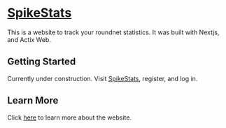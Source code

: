 # [SpikeStats](https://spikestats.ratoru.com)

This is a website to track your roundnet statistics.
It was built with Nextjs, and Actix Web.

## Getting Started

Currently under construction. Visit <a href="https://spikestats.ratoru.com">SpikeStats</a>, register, and log in.

## Learn More

Click <a href="https://spikestats.ratoru.com/about">here</a> to learn more about the website.
